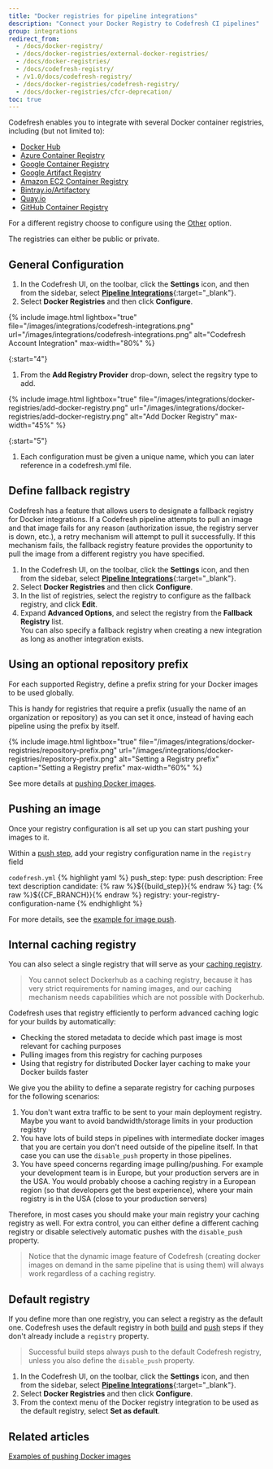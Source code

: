 ```yaml
---
title: "Docker registries for pipeline integrations"
description: "Connect your Docker Registry to Codefresh CI pipelines"
group: integrations
redirect_from:
  - /docs/docker-registry/
  - /docs/docker-registries/external-docker-registries/
  - /docs/docker-registries/
  - /docs/codefresh-registry/  
  - /v1.0/docs/codefresh-registry/
  - /docs/docker-registries/codefresh-registry/
  - /docs/docker-registries/cfcr-deprecation/
toc: true
---
```

Codefresh enables you to integrate with several Docker container registries, including (but not limited to):

* [Docker Hub](docker-hub)
* [Azure Container Registry](azure-docker-registry)
* [Google Container Registry](google-container-registry)
* [Google Artifact Registry](google-artifact-registry)
* [Amazon EC2 Container Registry](amazon-ec2-container-registry)
* [Bintray.io/Artifactory](bintray-io)
* [Quay.io](quay-io)
* [GitHub Container Registry](github-container-registry)

For a different registry choose to configure using the [Other](other-registries) option.

The registries can either be public or private.

## General Configuration


1. In the Codefresh UI, on the toolbar, click the **Settings** icon, and then from the sidebar, select [**Pipeline Integrations**](https://g.codefresh.io/account-admin/account-conf/integration){:target="\_blank"}. 
1. Select **Docker Registries** and then click **Configure**.

{% include image.html
  lightbox="true"
  file="/images/integrations/codefresh-integrations.png"
  url="/images/integrations/codefresh-integrations.png"
  alt="Codefresh Account Integration"
  max-width="80%" %}

{:start="4"}
1. From the **Add Registry Provider** drop-down, select the regsitry type to add.

{% include image.html
  lightbox="true"
  file="/images/integrations/docker-registries/add-docker-registry.png"
  url="/images/integrations/docker-registries/add-docker-registry.png"
  alt="Add Docker Registry"
  max-width="45%" %}

{:start="5"}
1. Each configuration must be given a unique name, which you can later reference in a codefresh.yml file.

<!--- {% include image.html
  lightbox="true"
  file="/images/integrations/docker-registries/registry-name.png"
  url="/images/integrations/docker-registries/registry-name.png"
  alt="Specify Docker registry name"
  max-width="40%" %} -->

## Define fallback registry

Codefresh has a feature that allows users to designate a fallback registry for Docker integrations. If a Codefresh pipeline attempts to pull an image and that image fails for any reason (authorization issue, the registry server is down, etc.), a retry mechanism will attempt to pull it successfully. If this mechanism fails, the fallback registry feature provides the opportunity to pull the image from a different registry you have specified.

1. In the Codefresh UI, on the toolbar, click the **Settings** icon, and then from the sidebar, select [**Pipeline Integrations**](https://g.codefresh.io/account-admin/account-conf/integration){:target="\_blank"}. 
1. Select **Docker Registries** and then click **Configure**.
1. In the list of registries, select the registry to configure as the fallback registry, and click **Edit**.
1. Expand **Advanced Options**, and select the registry from the **Fallback Registry** list.   
  You can also specify a fallback registry when creating a new integration as long as another integration exists.

## Using an optional repository prefix

For each supported Registry, define a prefix string for your Docker images to be used globally.

This is handy for registries that require a prefix (usually the name of an organization or repository) as you can set it once, instead of having each pipeline using the prefix by itself.

{% include image.html
  lightbox="true"
  file="/images/integrations/docker-registries/repository-prefix.png"
  url="/images/integrations/docker-registries/repository-prefix.png"
  alt="Setting a Registry prefix"
  caption="Setting a Registry prefix"
  max-width="60%"
  %}

See more details at [pushing Docker images]({{site.baseurl}}/docs/ci-cd-guides/working-with-docker-registries/#pushing-docker-images).

## Pushing an image

Once your registry configuration is all set up you can start pushing your images to it.

Within a [push step]({{site.baseurl}}/docs/pipelines/steps/push/), add your registry configuration name in the `registry` field

  `codefresh.yml`
{% highlight yaml %}
push_step:
  type: push
  description: Free text description
  candidate: {% raw %}${{build_step}}{% endraw %}
  tag: {% raw %}${{CF_BRANCH}}{% endraw %}
  registry: your-registry-configuration-name
{% endhighlight %}

For more details, see the [example for image push]({{site.baseurl}}/docs/example-catalog/ci-examples/build-and-push-an-image/).

## Internal caching registry

You can also select a single registry that will serve as your [caching registry]({{site.baseurl}}/docs/pipelines/pipeline-caching/#docker-registry-caching).

> You cannot select Dockerhub as a caching registry, because it has very strict requirements for naming images, and our caching mechanism needs capabilities which are not possible with Dockerhub.

Codefresh uses that registry efficiently to perform advanced caching logic for your builds by automatically:

* Checking the stored metadata to decide which past image is most relevant for caching purposes
* Pulling images from this registry for caching purposes
* Using that registry for distributed Docker layer caching to make your Docker builds faster

We give you the ability to define a separate registry for caching purposes for the following scenarios:

1. You don't want extra traffic to be sent to your main deployment registry.  Maybe you want to avoid bandwidth/storage limits in your production registry
1. You have lots of build steps in pipelines with intermediate docker images that you are certain you don't need outside of the pipeline itself. In that case you can use the `disable_push` property in those pipelines.
1. You have speed concerns regarding image pulling/pushing. For example your development team is in Europe, but your production servers are in the USA. You would probably choose a caching registry in a European region (so that developers get the best experience), where your main registry is in the USA (close to your production servers)

Therefore, in most cases you should make your main registry your caching registry as well. For extra control, you can either define a different caching registry or disable selectively automatic pushes with the `disable_push` property.

>Notice that the dynamic image feature of Codefresh (creating docker images on demand in the same pipeline that is using them) will always work regardless of a caching registry.

## Default registry

If you define more than one registry, you can select a registry as the default one. Codefresh uses the default registry in both [build]({{site.baseurl}}/docs/pipelines/steps/build/) and [push]({{site.baseurl}}/docs/pipelines/steps/push/) steps if they don't already include a `registry` property.  

> Successful build steps always push to the default Codefresh registry, unless you also define the `disable_push` property.

1. In the Codefresh UI, on the toolbar, click the **Settings** icon, and then from the sidebar, select [**Pipeline Integrations**](https://g.codefresh.io/account-admin/account-conf/integration){:target="\_blank"}. 
1. Select **Docker Registries** and then click **Configure**.
1. From the context menu of the Docker registry integration to be used as the default registry, select **Set as default**. 
 


## Related articles 
[Examples of pushing Docker images]({{site.baseurl}}/docs/example-catalog/ci-examples/build-and-push-an-image/)  
